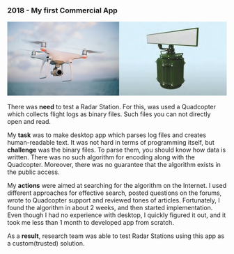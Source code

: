 ### 2018 - My first Commercial App
![picture](../pictures/projects/OKO/Quadcopter-Radar.jpg)

There was **need** to test a Radar Station.
For this, was used a Quadcopter which collects flight logs as binary files. 
Such files you can not directly open and read.

My **task** was to make desktop app which parses log files and creates human-readable text.
It was not hard in terms of programming itself, but **challenge** was the binary files. 
To parse them, you should know how data is written.
There was no such algorithm for encoding along with the Quadcopter.
Moreover, there was no guarantee that the algorithm exists in the public access. 

My **actions** were aimed at searching for the algorithm on the Internet. 
I used different approaches for effective search, posted questions on the forums, 
wrote to Quadcopter support and reviewed tones of articles.
Fortunately, I found the algorithm in about 2 weeks, and then started implementation. 
Even though I had no experience with desktop,
I quickly figured it out, and it took me less than 1 month to developed app from scratch.

As a **result**, research team was able to test Radar Stations using this app as a custom(trusted) solution.